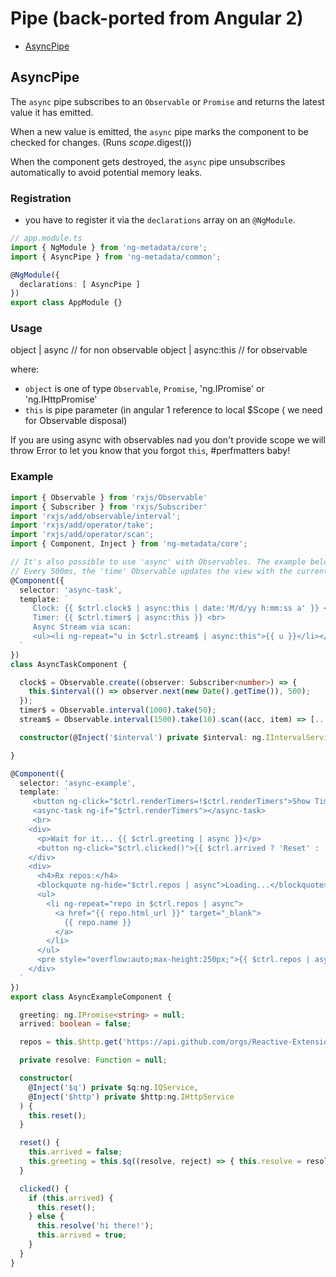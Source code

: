 # Pipe (back-ported from Angular 2)

- [AsyncPipe](#asyncpipe)


## AsyncPipe

The `async` pipe subscribes to an `Observable` or `Promise` and returns the latest value it has emitted.

When a new value is emitted, the `async` pipe marks the component to be checked for changes. (Runs $scope.$digest())

When the component gets destroyed, the `async` pipe unsubscribes automatically to avoid potential memory leaks.

### Registration

- you have to register it via the `declarations` array on an `@NgModule`.

```typescript
// app.module.ts
import { NgModule } from 'ng-metadata/core';
import { AsyncPipe } from 'ng-metadata/common';

@NgModule({
  declarations: [ AsyncPipe ]
})
export class AppModule {}
```

### Usage

object | async // for non observable
object | async:this // for observable

where:
- `object` is one of type `Observable`, `Promise`, 'ng.IPromise' or 'ng.IHttpPromise'
- `this` is pipe parameter (in angular 1 reference to local $Scope ( we need for Observable disposal)

If you are using async with observables nad you don't provide scope we will throw Error to let you know that you forgot `this`, #perfmatters baby!

### Example

```typescript
import { Observable } from 'rxjs/Observable'
import { Subscriber } from 'rxjs/Subscriber'
import 'rxjs/add/observable/interval';
import 'rxjs/add/operator/take';
import 'rxjs/add/operator/scan';
import { Component, Inject } from 'ng-metadata/core';

// It's also possible to use 'async' with Observables. The example below binds the 'time' Observable to the view. 
// Every 500ms, the 'time' Observable updates the view with the current time.
@Component({
  selector: 'async-task',
  template: `
     Clock: {{ $ctrl.clock$ | async:this | date:'M/d/yy h:mm:ss a' }} <br>
     Timer: {{ $ctrl.timer$ | async:this }} <br>
     Async Stream via scan:
     <ul><li ng-repeat="u in $ctrl.stream$ | async:this">{{ u }}</li></ul>
  `
})
class AsyncTaskComponent {

  clock$ = Observable.create((observer: Subscriber<number>) => {
    this.$interval(() => observer.next(new Date().getTime()), 500);
  });
  timer$ = Observable.interval(1000).take(50);
  stream$ = Observable.interval(1500).take(10).scan((acc, item) => [...acc, item], []);

  constructor(@Inject('$interval') private $interval: ng.IIntervalService){}

}

@Component({
  selector: 'async-example',
  template: `
     <button ng-click="$ctrl.renderTimers=!$ctrl.renderTimers">Show Timers</button>
     <async-task ng-if="$ctrl.renderTimers"></async-task>
     <br>
    <div>      
      <p>Wait for it... {{ $ctrl.greeting | async }}</p>
      <button ng-click="$ctrl.clicked()">{{ $ctrl.arrived ? 'Reset' : 'Resolve' }}</button>
    </div>
    <div>
      <h4>Rx repos:</h4>
      <blockquote ng-hide="$ctrl.repos | async">Loading...</blockquote>
      <ul>
        <li ng-repeat="repo in $ctrl.repos | async">
          <a href="{{ repo.html_url }}" target="_blank">
            {{ repo.name }}
          </a>
        </li>
      </ul>
      <pre style="overflow:auto;max-height:250px;">{{ $ctrl.repos | async | json }}</pre>
    </div>
  `
})
export class AsyncExampleComponent {

  greeting: ng.IPromise<string> = null;
  arrived: boolean = false;

  repos = this.$http.get('https://api.github.com/orgs/Reactive-Extensions/repos');

  private resolve: Function = null;

  constructor(
    @Inject('$q') private $q:ng.IQService,
    @Inject('$http') private $http:ng.IHttpService
  ) {
    this.reset();
  }

  reset() {
    this.arrived = false;
    this.greeting = this.$q((resolve, reject) => { this.resolve = resolve; });
  }

  clicked() {
    if (this.arrived) {
      this.reset();
    } else {
      this.resolve('hi there!');
      this.arrived = true;
    }
  }
}
```
